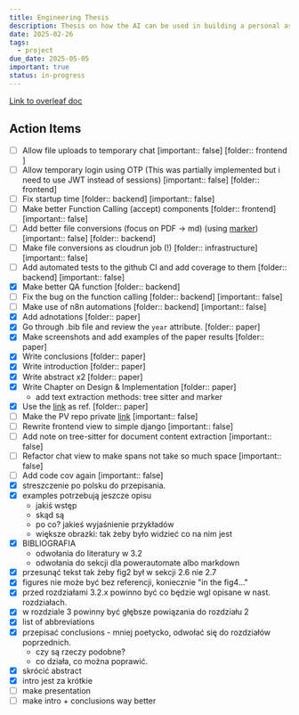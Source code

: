 ```yaml
---
title: Engineering Thesis
description: Thesis on how the AI can be used in building a personal assistant
date: 2025-02-26
tags:
  - project
due_date: 2025-05-05
important: true
status: in-progress
---
```


[Link to overleaf doc](https://www.overleaf.com/project/67700d7144fd0bf691e02b75)

## Action Items

- [ ] Allow file uploads to temporary chat [important:: false] [folder:: frontend ]
- [ ] Allow temporary login using OTP (This was partially implemented but i need to use JWT instead of sessions) [important:: false] [folder:: frontend]
- [ ] Fix startup time [folder:: backend] [important:: false]
- [ ] Make better Function Calling (accept) components [folder:: frontend] [important:: false]
- [ ] Add better file conversions (focus on PDF -> md) (using [marker](https://github.com/VikParuchuri/marker)) [important:: false] [folder:: backend]
- [ ] Make file conversions as cloudrun job (!) [folder:: infrastructure] [important:: false]
- [ ] Add automated tests to the github CI and add coverage to them [folder:: backend] [important:: false]
- [x] Make better QA function [folder:: backend]
- [ ] Fix the bug on the function calling [folder:: backend] [important:: false]
- [ ] Make use of n8n automations  [folder:: backend] [important:: false]
- [x] Add adnotations [folder:: paper]
- [x] Go through .bib file and review the `year` attribute. [folder:: paper]
- [x] Make screenshots and add examples of the paper results [folder:: paper]
- [x] Write conclusions [folder:: paper]
- [x] Write introduction [folder:: paper]
- [x] Write abstract x2 [folder:: paper]
- [x] Write Chapter on Design & Implementation [folder:: paper]
    - add text extraction methods: tree sitter and marker
- [x] Use the [link](https://arxiv.org/pdf/2502.21321) as ref. [folder:: paper]
- [ ] Make the PV repo private [link](https://github.com/ChrisW-priv/PersonalVault) [important:: false]
- [ ] Rewrite frontend view to simple django [important:: false]
- [ ] Add note on tree-sitter for document content extraction [important:: false]
- [ ] Refactor chat view to make spans not take so much space [important:: false]
- [ ] Add code cov again [important:: false]
- [x] streszczenie po polsku do przepisania.
- [x] examples potrzebują jeszcze opisu
    - jakiś wstęp
    - skąd są
    - po co? jakieś wyjaśnienie przykładów
    - większe obrazki: tak żeby było widzieć co na nim jest
- [x] BIBLIOGRAFIA
    - odwołania do literatury w 3.2
    - odwołania do sekcji dla powerautomate albo markdown
- [x] przesunąć tekst tak żeby fig2 był w sekcji 2.6 nie 2.7
- [x] figures nie może być bez referencji, koniecznie "in the fig4..."
- [x] przed rozdziałami 3.2.x powinno być co będzie wgl opisane w nast. rozdziałach.
- [x] w rozdziale 3 powinny być głębsze powiązania do rozdziału 2
- [x] list of abbreviations
- [x] przepisać conclusions - mniej poetycko, odwołać się do rozdziałów poprzednich.
    - czy są rzeczy podobne?
    - co działa, co można poprawić.
- [x] skrócić abstract
- [x] intro jest za krótkie
- [ ] make presentation
- [ ] make intro + conclusions way better
